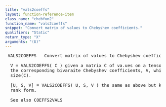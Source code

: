 ```yaml
---
title: "vals2coeffs"
layout: function-reference-item
class_name: "chebfun2"
function_name: "vals2coeffs"
snippet: "Convert matrix of values to Chebyshev coefficients."
qualifiers: "Static"
return_type: "X"
arguments: "(U)"
---
```


<pre class="help-text"> VALS2COEFFS   Convert matrix of values to Chebyshev coefficients. 
  
  V = VALS2COEFFS( C ) given a matrix C of va.ues on a tensor grid, this returns
  the corresponding bivaraite Chebyshev coefficients, V, which is a matrix of 
  size(C).
  
  [U, S, V] = VALS2COEFFS( U, S, V ) the same as above but keeps everything in low
  rank form. 
  
  See also COEFFS2VALS
</pre>